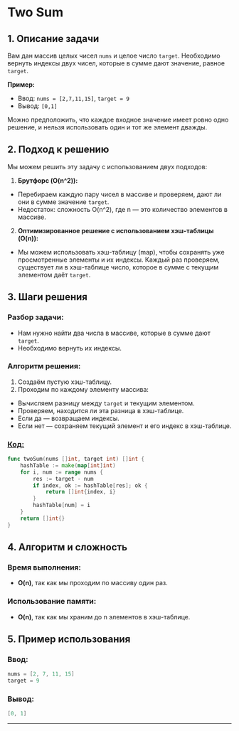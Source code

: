 
# Two Sum

## 1. Описание задачи

Вам дан массив целых чисел `nums` и целое число `target`. Необходимо вернуть индексы двух чисел, которые в сумме дают значение, равное `target`.

**Пример:**

- Ввод: `nums = [2,7,11,15]`, `target = 9`
- Вывод: `[0,1]`

Можно предположить, что каждое входное значение имеет ровно одно решение, и нельзя использовать один и тот же элемент дважды.

## 2. Подход к решению

Мы можем решить эту задачу с использованием двух подходов:

1. **Брутфорс (O(n^2)):**
- Перебираем каждую пару чисел в массиве и проверяем, дают ли они в сумме значение `target`.
- Недостаток: сложность O(n^2), где n — это количество элементов в массиве.

2. **Оптимизированное решение с использованием хэш-таблицы (O(n)):**
- Мы можем использовать хэш-таблицу (map), чтобы сохранять уже просмотренные элементы и их индексы. Каждый раз проверяем, существует ли в хэш-таблице число, которое в сумме с текущим элементом даёт `target`.

## 3. Шаги решения

### Разбор задачи:
- Нам нужно найти два числа в массиве, которые в сумме дают `target`.
- Необходимо вернуть их индексы.

### Алгоритм решения:
1. Создаём пустую хэш-таблицу.
2. Проходим по каждому элементу массива:
- Вычисляем разницу между `target` и текущим элементом.
- Проверяем, находится ли эта разница в хэш-таблице.
- Если да — возвращаем индексы.
- Если нет — сохраняем текущий элемент и его индекс в хэш-таблице.

### [Код:](./TwoSum.go)
```go
func twoSum(nums []int, target int) []int {
    hashTable := make(map[int]int) 
    for i, num := range nums {
        res := target - num 
        if index, ok := hashTable[res]; ok {
            return []int{index, i}
        }
        hashTable[num] = i 
    }
    return []int{}
}
```

## 4. Алгоритм и сложность

### Время выполнения:
- **O(n)**, так как мы проходим по массиву один раз.

### Использование памяти:
- **O(n)**, так как мы храним до n элементов в хэш-таблице.

## 5. Пример использования

### Ввод:
```go
nums = [2, 7, 11, 15]
target = 9
```

### Вывод:
```go
[0, 1]
```

---